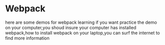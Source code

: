 # Webpack
here are some demos for webpack learning
if you want practice the demo on your computer,you shoud insure your computer has installed webpack,how to install webpack on your laptop,you can surf the internet to find more information
